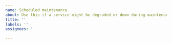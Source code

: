 ```yaml
---
name: Scheduled maintenance
about: Use this if a service might be degraded or down during maintenance
title: ''
labels: ''
assignees: ''

---
```


<!--
start: 2021-02-24T13:00:00+00:00
end: 2021-02-24T14:00:00+00:00
expectedDown: google, hacker-news
expectedDegraded: Nextcloud
-->
